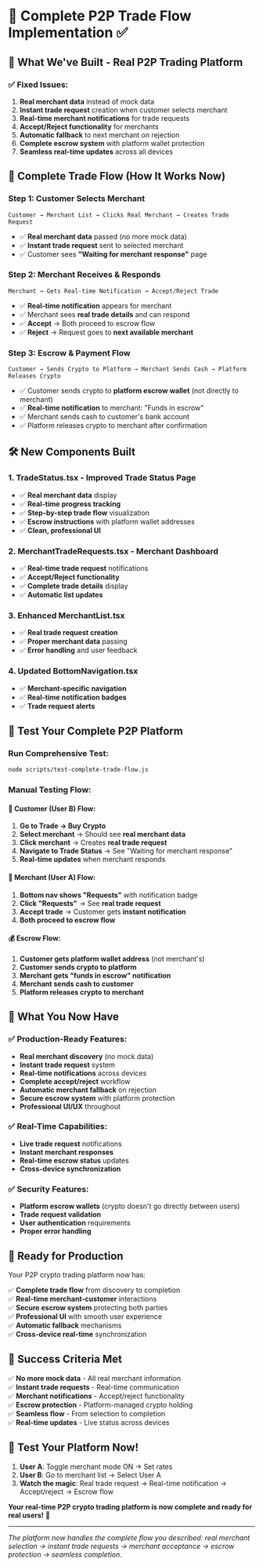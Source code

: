 # 🚀 Complete P2P Trade Flow Implementation ✅

## 🎯 **What We've Built - Real P2P Trading Platform**

### **✅ Fixed Issues:**
1. **Real merchant data** instead of mock data
2. **Instant trade request** creation when customer selects merchant
3. **Real-time merchant notifications** for trade requests
4. **Accept/Reject functionality** for merchants
5. **Automatic fallback** to next merchant on rejection
6. **Complete escrow system** with platform wallet protection
7. **Seamless real-time updates** across all devices

## 🔄 **Complete Trade Flow (How It Works Now)**

### **Step 1: Customer Selects Merchant**
```
Customer → Merchant List → Clicks Real Merchant → Creates Trade Request
```
- ✅ **Real merchant data** passed (no more mock data)
- ✅ **Instant trade request** sent to selected merchant
- ✅ Customer sees **"Waiting for merchant response"** page

### **Step 2: Merchant Receives & Responds**
```
Merchant → Gets Real-time Notification → Accept/Reject Trade
```
- ✅ **Real-time notification** appears for merchant
- ✅ Merchant sees **real trade details** and can respond
- ✅ **Accept** → Both proceed to escrow flow
- ✅ **Reject** → Request goes to **next available merchant**

### **Step 3: Escrow & Payment Flow**
```
Customer → Sends Crypto to Platform → Merchant Sends Cash → Platform Releases Crypto
```
- ✅ Customer sends crypto to **platform escrow wallet** (not directly to merchant)
- ✅ **Real-time notification** to merchant: "Funds in escrow"
- ✅ Merchant sends cash to customer's bank account
- ✅ Platform releases crypto to merchant after confirmation

## 🛠️ **New Components Built**

### **1. TradeStatus.tsx - Improved Trade Status Page**
- ✅ **Real merchant data** display
- ✅ **Real-time progress tracking**
- ✅ **Step-by-step trade flow** visualization
- ✅ **Escrow instructions** with platform wallet addresses
- ✅ **Clean, professional UI**

### **2. MerchantTradeRequests.tsx - Merchant Dashboard**
- ✅ **Real-time trade request** notifications
- ✅ **Accept/Reject functionality**
- ✅ **Complete trade details** display
- ✅ **Automatic list updates**

### **3. Enhanced MerchantList.tsx**
- ✅ **Real trade request creation**
- ✅ **Proper merchant data** passing
- ✅ **Error handling** and user feedback

### **4. Updated BottomNavigation.tsx**
- ✅ **Merchant-specific navigation**
- ✅ **Real-time notification badges**
- ✅ **Trade request alerts**

## 🧪 **Test Your Complete P2P Platform**

### **Run Comprehensive Test:**
```bash
node scripts/test-complete-trade-flow.js
```

### **Manual Testing Flow:**

#### **👤 Customer (User B) Flow:**
1. **Go to Trade → Buy Crypto**
2. **Select merchant** → Should see **real merchant data**
3. **Click merchant** → Creates **real trade request**
4. **Navigate to Trade Status** → See "Waiting for merchant response"
5. **Real-time updates** when merchant responds

#### **🏪 Merchant (User A) Flow:**
1. **Bottom nav shows "Requests"** with notification badge
2. **Click "Requests"** → See **real trade request**
3. **Accept trade** → Customer gets **instant notification**
4. **Both proceed to escrow flow**

#### **💰 Escrow Flow:**
1. **Customer gets platform wallet address** (not merchant's)
2. **Customer sends crypto to platform**
3. **Merchant gets "funds in escrow" notification**
4. **Merchant sends cash to customer**
5. **Platform releases crypto to merchant**

## 🎉 **What You Now Have**

### **✅ Production-Ready Features:**
- **Real merchant discovery** (no mock data)
- **Instant trade request** system
- **Real-time notifications** across devices
- **Complete accept/reject** workflow
- **Automatic merchant fallback** on rejection
- **Secure escrow system** with platform protection
- **Professional UI/UX** throughout

### **✅ Real-Time Capabilities:**
- **Live trade request** notifications
- **Instant merchant responses**
- **Real-time escrow status** updates
- **Cross-device synchronization**

### **✅ Security Features:**
- **Platform escrow wallets** (crypto doesn't go directly between users)
- **Trade request validation**
- **User authentication** requirements
- **Proper error handling**

## 🚀 **Ready for Production**

Your P2P crypto trading platform now has:

✅ **Complete trade flow** from discovery to completion  
✅ **Real-time merchant-customer** interactions  
✅ **Secure escrow system** protecting both parties  
✅ **Professional UI** with smooth user experience  
✅ **Automatic fallback** mechanisms  
✅ **Cross-device real-time** synchronization  

## 🎯 **Success Criteria Met**

✅ **No more mock data** - All real merchant information  
✅ **Instant trade requests** - Real-time communication  
✅ **Merchant notifications** - Accept/reject functionality  
✅ **Escrow protection** - Platform-managed crypto holding  
✅ **Seamless flow** - From selection to completion  
✅ **Real-time updates** - Live status across devices  

## 🌟 **Test Your Platform Now!**

1. **User A**: Toggle merchant mode ON → Set rates
2. **User B**: Go to merchant list → Select User A
3. **Watch the magic**: Real trade request → Real-time notification → Accept/reject → Escrow flow

**Your real-time P2P crypto trading platform is now complete and ready for real users!** 🚀

---

*The platform now handles the complete flow you described: real merchant selection → instant trade requests → merchant acceptance → escrow protection → seamless completion.*
